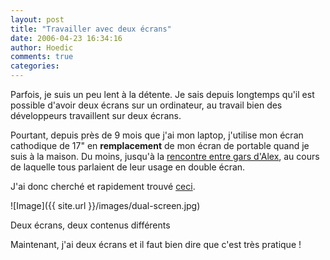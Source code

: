 ```yaml
---
layout: post
title: "Travailler avec deux écrans"
date: 2006-04-23 16:34:16
author: Hoedic
comments: true
categories: 
---
```



Parfois, je suis un peu lent à la détente. Je sais depuis longtemps qu'il est possible d'avoir deux écrans sur un ordinateur, au travail bien des développeurs travaillent sur deux écrans.

Pourtant, depuis près de 9 mois que j'ai mon laptop, j'utilise mon écran cathodique de 17" en **remplacement** de mon écran de portable quand je suis à la maison. Du moins, jusqu'à la [rencontre entre gars d'Alex](http://www.alexlauzon.com/je-blogue/2006/personnel/les-gars-me-semble-quon-est-encore-du.html), au cours de laquelle tous parlaient de leur usage en double écran.

J'ai donc cherché et rapidement trouvé [ceci](http://www.microsoft.com/windowsxp/using/setup/learnmore/northrup_multimon.mspx).

![Image]({{ site.url }}/images/dual-screen.jpg)
<div class="photoattrib">Deux écrans, deux contenus différents</div>



Maintenant, j'ai deux écrans et il faut bien dire que c'est très pratique !